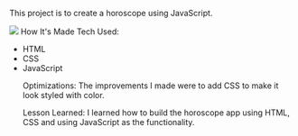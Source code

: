 This project is to create a horoscope using JavaScript.

<img src="horoscope.png">
How It's Made Tech Used:

<ul>
<li>HTML</li>
<li>CSS</li>
<li>JavaScript</li>

Optimizations: The improvements I made were to add CSS to make it look styled with color.

Lesson Learned: I learned how to build the horoscope app using HTML, CSS and using JavaScript as the functionality. 